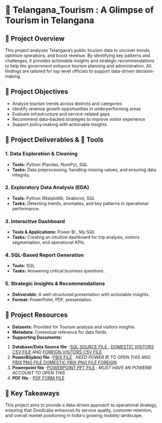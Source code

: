 # 🚖 Telangana_Tourism : A Glimpse of Tourism in Telangana

## 📌 Project Overview
This project analyzes Telangana’s public tourism data to uncover trends, optimize operations, and boost revenue. By identifying key patterns and challenges, it provides actionable insights and strategic recommendations to help the government enhance tourism planning and administration. All findings are tailored for top-level officials to support data-driven decision-making.

## 🎯 Project Objectives

- Analyze tourism trends across districts and categories  
- Identify revenue growth opportunities in underperforming areas  
- Evaluate infrastructure and service-related gaps  
- Recommend data-backed strategies to improve visitor experience  
- Support policy-making with actionable insights

## 📂 Project Deliverables & 🔧 Tools

### **1. Data Exploration & Cleaning**
- **Tools:** Python (Pandas, NumPy), SQL
- **Tasks:** Data preprocessing, handling missing values, and ensuring data integrity.

### **2. Exploratory Data Analysis (EDA)**
- **Tools:** Python (Matplotlib, Seaborn), SQL
- **Tasks:** Detecting trends, anomalies, and key patterns in operational performance.

### **3. Interactive Dashboard**
- **Tools & Applications:** Power BI , My SQL 
- **Tasks:** Creating an intuitive dashboard for trip analysis, visitors segmentation, and operational KPIs.

### **4. SQL-Based Report Generation**
- **Tools:** SQL
- **Tasks:** Answering critical business questions .

### **5. Strategic Insights & Recommendations**
- **Deliverable:** A well-structured presentation with actionable insights.
- **Format:** PowerPoint, PDF, presentation.

## 📝 Project Resources
- **Datasets:** Provided for Tourism analysis and visitors insights.
- **Metadata:** Contextual reference for data fields.
- **Supporting Documents:**
1. **Database/Data Source file** -[SQL SOURCE FILE ](https://github.com/Aniru1105/Tourism_Analysis/blob/main/tourism_sql.sql) ,
                                  [DOMESTIC VISITORS CSV FILE](https://github.com/Aniru1105/Tourism_Analysis/blob/main/domestic_visitors_final.csv) AND
                                  [FOREIGN VISITORS CSV FILE](https://github.com/Aniru1105/Tourism_Analysis/blob/main/Foreign_visitors_final.csv)
2. **PowerBI(pbix) file** -[PBIX FILE](https://app.powerbi.com/groups/me/reports/65df35ee-21cf-46f4-9350-fd2f8fff4a42/37e49f65a6dbd776ecff?experience=power-bi) : *NEED POWER BI TO OPEN THIS* AND
                           [PBIX PNG FILE DOMESTIC ](https://github.com/Aniru1105/Tourism_Analysis/blob/main/tourism%20ss.png)
                           [PBIX PNG FILE FOREIGN ](https://github.com/Aniru1105/Tourism_Analysis/blob/main/Foreign%20ss.png) 
3. **Powerpoint file** -[POWERPOINT PPT FILE](https://github.com/Aniru1105/Tourism_Analysis/blob/main/Microsoft-Power-BI-Tourism%20Telangana.pptx) : *MUST HAVE AN POWERBI ACCOUNT TO OPEN THIS*
4. **PDF file** - [PDF FORM FILE](https://github.com/Aniru1105/Tourism_Analysis/blob/main/State_tourism.pdf)
   
## 📢 Key Takeaways
This project aims to provide a data-driven approach to operational strategy, ensuring that Goodcabs enhances its service quality, customer retention, and overall market positioning in India's growing mobility landscape.
